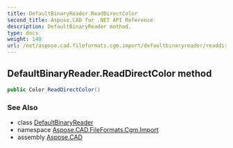 ```yaml
---
title: DefaultBinaryReader.ReadDirectColor
second_title: Aspose.CAD for .NET API Reference
description: DefaultBinaryReader method. 
type: docs
weight: 140
url: /net/aspose.cad.fileformats.cgm.import/defaultbinaryreader/readdirectcolor/
---
```

## DefaultBinaryReader.ReadDirectColor method

```csharp
public Color ReadDirectColor()
```

### See Also

* class [DefaultBinaryReader](../)
* namespace [Aspose.CAD.FileFormats.Cgm.Import](../../defaultbinaryreader/)
* assembly [Aspose.CAD](../../../)



